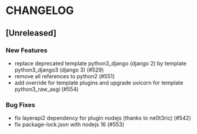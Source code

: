 # CHANGELOG

## [Unreleased]

### New Features

- replace deprecated template python3_django (django 2) by template python3_django3 (django 3) (#529)
- remove all references to python2 (#551)
- add override for template plugins and upgrade uvicorn for template python3_raw_asgi (#554)

### Bug Fixes

- fix layerapi2 dependency for plugin nodejs (thanks to ne0t3ric) (#542)
- fix package-lock.json with nodejs 16 (#553)


